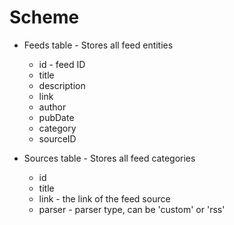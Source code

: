 Scheme
======
* Feeds table - Stores all feed entities
  * id - feed ID
  * title
  * description
  * link
  * author
  * pubDate
  * category
  * sourceID
  
* Sources table - Stores all feed categories
  * id
  * title
  * link - the link of the feed source
  * parser - parser type, can be 'custom' or 'rss'